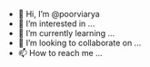 - 👋 Hi, I’m @poorviarya
- 👀 I’m interested in ...
- 🌱 I’m currently learning ...
- 💞️ I’m looking to collaborate on ...
- 📫 How to reach me ...

<!---
poorviarya/poorviarya is a ✨ special ✨ repository because its `README.md` (this file) appears on your GitHub profile.
You can click the Preview link to take a look at your changes.
--->
